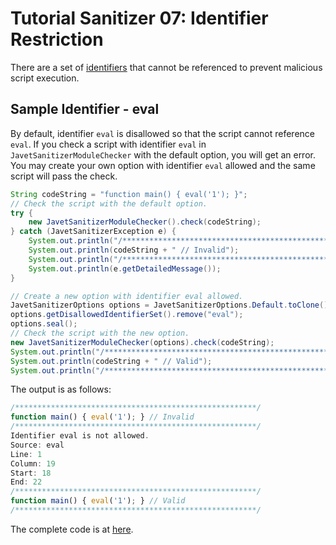 # Tutorial Sanitizer 07: Identifier Restriction

There are a set of [identifiers](../features/identifier_restriction.md) that cannot be referenced to prevent malicious script execution.

## Sample Identifier - eval

By default, identifier `eval` is disallowed so that the script cannot reference `eval`. If you check a script with identifier `eval` in `JavetSanitizerModuleChecker` with the default option, you will get an error. You may create your own option with identifier `eval` allowed and the same script will pass the check.

```java
String codeString = "function main() { eval('1'); }";
// Check the script with the default option.
try {
    new JavetSanitizerModuleChecker().check(codeString);
} catch (JavetSanitizerException e) {
    System.out.println("/******************************************************/");
    System.out.println(codeString + " // Invalid");
    System.out.println("/******************************************************/");
    System.out.println(e.getDetailedMessage());
}

// Create a new option with identifier eval allowed.
JavetSanitizerOptions options = JavetSanitizerOptions.Default.toClone();
options.getDisallowedIdentifierSet().remove("eval");
options.seal();
// Check the script with the new option.
new JavetSanitizerModuleChecker(options).check(codeString);
System.out.println("/******************************************************/");
System.out.println(codeString + " // Valid");
System.out.println("/******************************************************/");
```

The output is as follows:

```js
/******************************************************/
function main() { eval('1'); } // Invalid
/******************************************************/
Identifier eval is not allowed.
Source: eval
Line: 1
Column: 19
Start: 18
End: 22
/******************************************************/
function main() { eval('1'); } // Valid
/******************************************************/
```

The complete code is at [here](../../src/test/java/com/caoccao/javet/sanitizer/tutorials/TutorialSanitizer07IdentifierRestriction.java).
